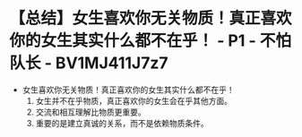 # 【总结】女生喜欢你无关物质！真正喜欢你的女生其实什么都不在乎！ - P1 - 不怕队长 - BV1MJ411J7z7

-   女生喜欢你无关物质！真正喜欢你的女生其实什么都不在乎！
    1.  女生并不在乎物质，真正喜欢你的女生会在乎其他方面。
    2.  交流和相互理解比物质更重要。
    3.  重要的是建立真诚的关系，而不是依赖物质条件。